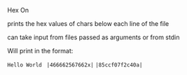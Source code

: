 Hex On 

prints the hex values of chars below each line of the file 

can take input from files passed as arguments or from stdin 

Will print in the format:

` Hello World  `
`|466662567662x|`
`|85ccf07f2c40a|`

